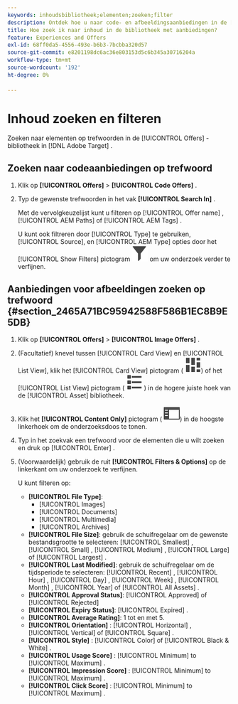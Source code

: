 ```yaml
---
keywords: inhoudsbibliotheek;elementen;zoeken;filter
description: Ontdek hoe u naar code- en afbeeldingsaanbiedingen in de [!UICONTROL Offers] -bibliotheek kunt zoeken.
title: Hoe zoek ik naar inhoud in de bibliotheek met aanbiedingen?
feature: Experiences and Offers
exl-id: 68ff0da5-4556-493e-b6b3-7bcbba320d57
source-git-commit: e8201198dc6ac36e803153d5c6b345a30716204a
workflow-type: tm+mt
source-wordcount: '192'
ht-degree: 0%

---
```


# Inhoud zoeken en filteren

Zoeken naar elementen op trefwoorden in de [!UICONTROL Offers] -bibliotheek in [!DNL Adobe Target] .

## Zoeken naar codeaanbiedingen op trefwoord

1. Klik op **[!UICONTROL Offers]** > **[!UICONTROL Code Offers]** .
1. Typ de gewenste trefwoorden in het vak **[!UICONTROL Search In]** .

   Met de vervolgkeuzelijst kunt u filteren op [!UICONTROL Offer name] , [!UICONTROL AEM Paths] of [!UICONTROL AEM Tags] .

   U kunt ook filtreren door [!UICONTROL Type] te gebruiken, [!UICONTROL Source], en [!UICONTROL AEM Type] opties door het [!UICONTROL Show Filters] pictogram ![&#x200B; te klikken tonen het pictogram van Filters &#x200B;](/help/main/assets/icons/Filter.svg) om uw onderzoek verder te verfijnen.

## Aanbiedingen voor afbeeldingen zoeken op trefwoord {#section_2465A71BC95942588F586B1EC8B9E5DB}

1. Klik op **[!UICONTROL Offers]** > **[!UICONTROL Image Offers]** .

1. (Facultatief) knevel tussen [!UICONTROL Card View] en [!UICONTROL List View], klik het [!UICONTROL Card View] pictogram ( ![&#x200B; pictogram van de de meningsmening van de Kaart &#x200B;](/help/main/assets/icons/ViewCard.svg)) of het [!UICONTROL List View] pictogram ( ![&#x200B; pictogram van de lijstmening &#x200B;](/help/main/assets/icons/ViewList.svg) ) in de hogere juiste hoek van de [!UICONTROL Asset] bibliotheek.
1. Klik het **[!UICONTROL Content Only]** pictogram ( ![&#x200B; Inhoud slechts pictogram &#x200B;](/help/main/assets/icons/RailLeft.svg)) in de hoogste linkerhoek om de onderzoeksdoos te tonen.
1. Typ in het zoekvak een trefwoord voor de elementen die u wilt zoeken en druk op [!UICONTROL Enter] .
1. (Voorwaardelijk) gebruik de ruit **[!UICONTROL Filters & Options]** op de linkerkant om uw onderzoek te verfijnen.

   U kunt filteren op:

   * **[!UICONTROL File Type]**:
      * [!UICONTROL Images]
      * [!UICONTROL Documents]
      * [!UICONTROL Multimedia]
      * [!UICONTROL Archives]
   * **[!UICONTROL File Size]**: gebruik de schuifregelaar om de gewenste bestandsgrootte te selecteren: [!UICONTROL Smallest] , [!UICONTROL Small] , [!UICONTROL Medium] , [!UICONTROL Large] of [!UICONTROL Largest] .
   * **[!UICONTROL Last Modified]**: gebruik de schuifregelaar om de tijdsperiode te selecteren: [!UICONTROL Recent] , [!UICONTROL Hour] , [!UICONTROL Day] , [!UICONTROL Week] , [!UICONTROL Month] , [!UICONTROL Year] of [!UICONTROL All Assets] .
   * **[!UICONTROL Approval Status]**: [!UICONTROL Approved] of [!UICONTROL Rejected]
   * **[!UICONTROL Expiry Status]**: [!UICONTROL Expired] .
   * **[!UICONTROL Average Rating]**: 1 tot en met 5.
   * **[!UICONTROL Orientation]** : [!UICONTROL Horizontal] , [!UICONTROL Vertical] of [!UICONTROL Square] .
   * **[!UICONTROL Style]** : [!UICONTROL Color] of [!UICONTROL Black & White] .
   * **[!UICONTROL Usage Score]** : [!UICONTROL Minimum] to [!UICONTROL Maximum] .
   * **[!UICONTROL Impression Score]** : [!UICONTROL Minimum] to [!UICONTROL Maximum] .
   * **[!UICONTROL Click Score]** : [!UICONTROL Minimum] to [!UICONTROL Maximum] .
